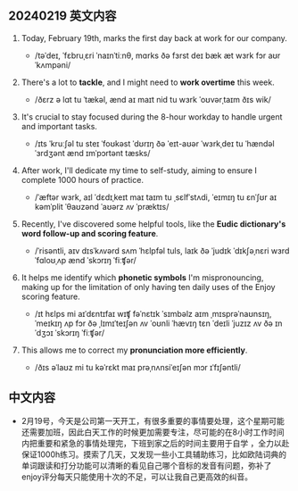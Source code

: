 ## 20240219 英文内容

1. Today, February 19th, marks the first day back at work for our company.
   - /təˈdeɪ, ˈfɛbruˌɛri ˈnaɪnˈtiːnθ, mɑrks ðə fɜrst deɪ bæk æt wɜrk fɔr aʊr ˈkʌmpəni/

2. There's a lot to **tackle**, and I might need to **work overtime** this week.
   - /ðɛrz ə lɑt tu ˈtækəl, ænd aɪ maɪt nid tu wɜrk ˈoʊvərˌtaɪm ðɪs wik/

3. It's crucial to stay focused during the 8-hour workday to handle urgent and important tasks.
   - /ɪts ˈkruːʃəl tu steɪ ˈfoʊkəst ˈdʊrɪŋ ðə ˈeɪt-aʊər ˈwɜrkˌdeɪ tu ˈhændəl ˈɜrdʒənt ænd ɪmˈpɔrtənt tæsks/

4. After work, I'll dedicate my time to self-study, aiming to ensure I complete 1000 hours of practice.
   - /ˈæftər wɜrk, aɪl ˈdɛdɪˌkeɪt maɪ taɪm tu ˌsɛlfˈstʌdi, ˈeɪmɪŋ tu ɛnˈʃʊr aɪ kəmˈplit ˈθaʊzənd ˈaʊərz ʌv ˈpræktɪs/

5. Recently, I've discovered some helpful tools, like the **Eudic dictionary's word follow-up and scoring feature**.
   - /ˈrisəntli, aɪv dɪsˈkʌvərd sʌm ˈhɛlpfəl tuls, laɪk ðə ˈjudɪk ˈdɪkʃəˌnɛri wɜrd ˈfɑloʊˌʌp ænd ˈskɔrɪŋ ˈfiːʧər/

6. It helps me identify which **phonetic symbols** I'm mispronouncing, making up for the limitation of only having ten daily uses of the Enjoy scoring feature.
   - /ɪt hɛlps mi aɪˈdɛntɪfaɪ wɪʧ fəˈnɛtɪk ˈsɪmbəlz aɪm ˌmɪsprəˈnaʊnsɪŋ, ˈmeɪkɪŋ ʌp fɔr ðə ˌlɪmɪˈteɪʃən ʌv ˈoʊnli ˈhævɪŋ tɛn ˈdeɪli ˈjuzɪz ʌv ðə ɪnˈdʒɔɪ ˈskɔrɪŋ ˈfiːʧər/

7. This allows me to correct my **pronunciation more efficiently**.
   - /ðɪs əˈlaʊz mi tu kəˈrɛkt maɪ prəˌnʌnsiˈeɪʃən mɔr ɪˈfɪʃəntli/

## 中文内容
- 2月19号，今天是公司第一天开工，有很多重要的事情要处理，这个星期可能还需要加班，因此白天工作的时候更加需要专注，尽可能的在8小时工作时间内把重要和紧急的事情处理完，下班到家之后的时间主要用于自学 ，全力以赴保证1000h练习。摸索了几天，又发现一些小工具辅助练习，比如欧陆词典的单词跟读和打分功能可以清晰的看见自己哪个音标的发音有问题，弥补了enjoy评分每天只能使用十次的不足，可以让我自己更高效的纠音。
